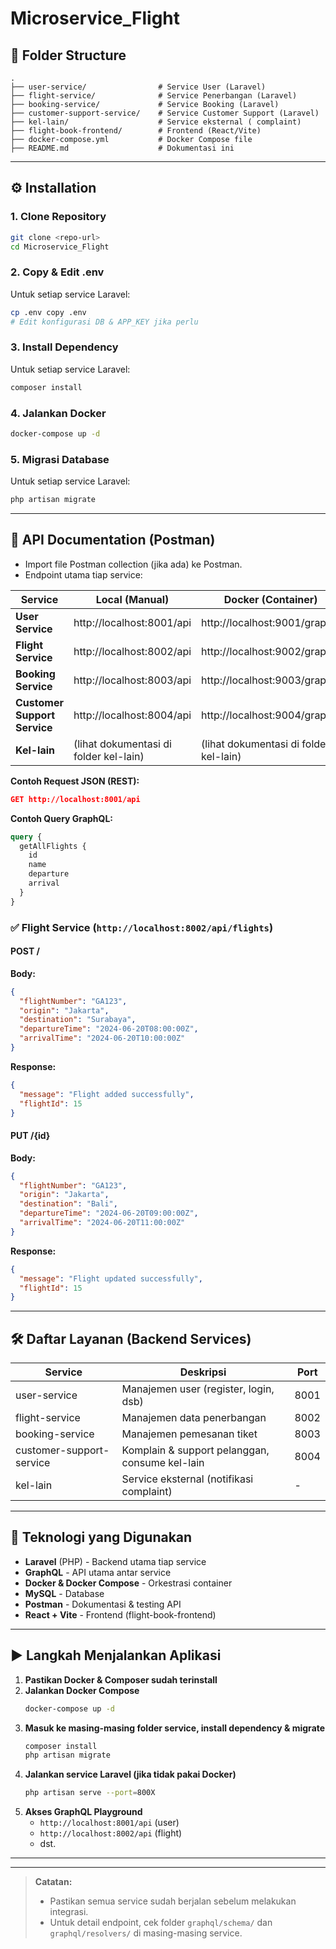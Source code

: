 # Microservice_Flight

## 📁 Folder Structure

```
.
├── user-service/                # Service User (Laravel)
├── flight-service/              # Service Penerbangan (Laravel)
├── booking-service/             # Service Booking (Laravel)
├── customer-support-service/    # Service Customer Support (Laravel)
├── kel-lain/                    # Service eksternal ( complaint)
├── flight-book-frontend/        # Frontend (React/Vite)
├── docker-compose.yml           # Docker Compose file
├── README.md                    # Dokumentasi ini
```

---

## ⚙️ Installation

### 1. Clone Repository
```bash
git clone <repo-url>
cd Microservice_Flight
```

### 2. Copy & Edit .env
Untuk setiap service Laravel:
```bash
cp .env copy .env
# Edit konfigurasi DB & APP_KEY jika perlu
```

### 3. Install Dependency
Untuk setiap service Laravel:
```bash
composer install
```

### 4. Jalankan Docker
```bash
docker-compose up -d
```

### 5. Migrasi Database
Untuk setiap service Laravel:
```bash
php artisan migrate
```

---

## 📄 API Documentation (Postman)

- Import file Postman collection (jika ada) ke Postman.
- Endpoint utama tiap service:

| Service                      | Local (Manual)         | Docker (Container)         |
|------------------------------|------------------------|----------------------------|
| **User Service**             | http://localhost:8001/api|http://localhost:9001/graphql|
| **Flight Service**           | http://localhost:8002/api|http://localhost:9002/graphql|
| **Booking Service**          | http://localhost:8003/api|http://localhost:9003/graphql|
| **Customer Support Service** | http://localhost:8004/api|http://localhost:9004/graphql|
| **Kel-lain**                 | (lihat dokumentasi di folder kel-lain) | (lihat dokumentasi di folder kel-lain) |


**Contoh Request JSON (REST):**
```json
GET http://localhost:8001/api
```

**Contoh Query GraphQL:**
```graphql
query {
  getAllFlights {
    id
    name
    departure
    arrival
  }
}
```

### ✅ Flight Service (`http://localhost:8002/api/flights`)

#### POST /

**Body:**
```json
{
  "flightNumber": "GA123",
  "origin": "Jakarta",
  "destination": "Surabaya",
  "departureTime": "2024-06-20T08:00:00Z",
  "arrivalTime": "2024-06-20T10:00:00Z"
}
```

**Response:**
```json
{
  "message": "Flight added successfully",
  "flightId": 15
}
```

#### PUT /{id}

**Body:**
```json
{
  "flightNumber": "GA123",
  "origin": "Jakarta",
  "destination": "Bali",
  "departureTime": "2024-06-20T09:00:00Z",
  "arrivalTime": "2024-06-20T11:00:00Z"
}
```

**Response:**
```json
{
  "message": "Flight updated successfully",
  "flightId": 15
}
```

---

## 🛠️ Daftar Layanan (Backend Services)

| Service                    | Deskripsi                                      | Port   |
|----------------------------|------------------------------------------------|--------|
| user-service               | Manajemen user (register, login, dsb)          | 8001   |
| flight-service             | Manajemen data penerbangan                     | 8002   |
| booking-service            | Manajemen pemesanan tiket                      | 8003   |
| customer-support-service   | Komplain & support pelanggan, consume kel-lain | 8004   |
| kel-lain                   | Service eksternal (notifikasi complaint)       | -      |

---

## 🚀 Teknologi yang Digunakan

- **Laravel** (PHP) - Backend utama tiap service
- **GraphQL** - API utama antar service
- **Docker & Docker Compose** - Orkestrasi container
- **MySQL** - Database
- **Postman** - Dokumentasi & testing API
- **React + Vite** - Frontend (flight-book-frontend)

---

## ▶️ Langkah Menjalankan Aplikasi

1. **Pastikan Docker & Composer sudah terinstall**
2. **Jalankan Docker Compose**
   ```bash
   docker-compose up -d
   ```
3. **Masuk ke masing-masing folder service, install dependency & migrate**
   ```bash
   composer install
   php artisan migrate
   ```
4. **Jalankan service Laravel (jika tidak pakai Docker)**
   ```bash
   php artisan serve --port=800X
   ```
5. **Akses GraphQL Playground**
   - `http://localhost:8001/api`      (user)
   - `http://localhost:8002/api`       (flight)
   - dst.

---

---

> **Catatan:**  
> - Pastikan semua service sudah berjalan sebelum melakukan integrasi.
> - Untuk detail endpoint, cek folder `graphql/schema/` dan `graphql/resolvers/` di masing-masing service.
